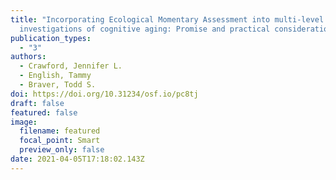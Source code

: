 ```yaml
---
title: "Incorporating Ecological Momentary Assessment into multi-level
  investigations of cognitive aging: Promise and practical considerations"
publication_types:
  - "3"
authors:
  - Crawford, Jennifer L.
  - English, Tammy
  - Braver, Todd S.
doi: https://doi.org/10.31234/osf.io/pc8tj
draft: false
featured: false
image:
  filename: featured
  focal_point: Smart
  preview_only: false
date: 2021-04-05T17:18:02.143Z
---
```

